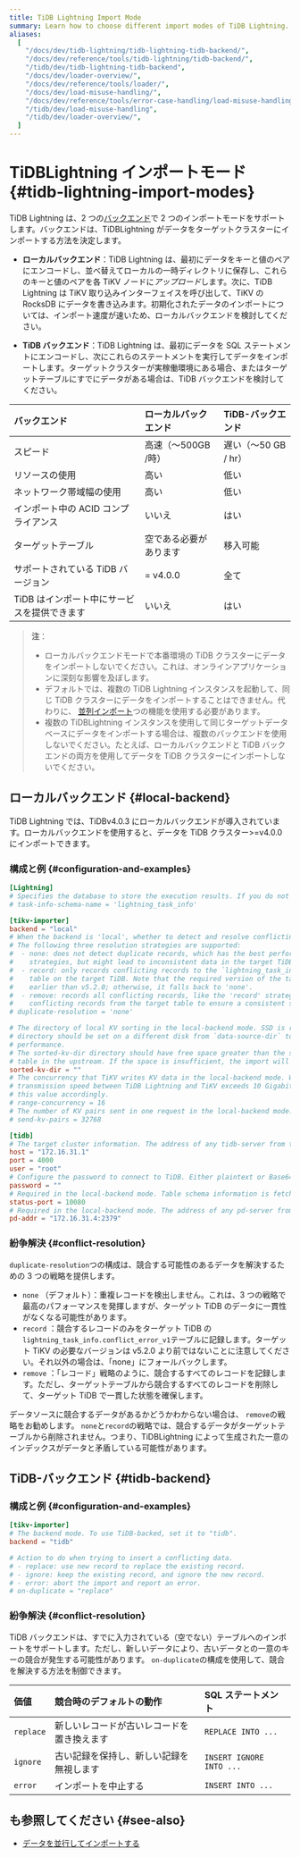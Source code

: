 ```yaml
---
title: TiDB Lightning Import Mode
summary: Learn how to choose different import modes of TiDB Lightning.
aliases:
  [
    "/docs/dev/tidb-lightning/tidb-lightning-tidb-backend/",
    "/docs/dev/reference/tools/tidb-lightning/tidb-backend/",
    "/tidb/dev/tidb-lightning-tidb-backend",
    "/docs/dev/loader-overview/",
    "/docs/dev/reference/tools/loader/",
    "/docs/dev/load-misuse-handling/",
    "/docs/dev/reference/tools/error-case-handling/load-misuse-handling/",
    "/tidb/dev/load-misuse-handling",
    "/tidb/dev/loader-overview/",
  ]
---
```


# TiDBLightning インポートモード {#tidb-lightning-import-modes}

TiDB Lightning は、2 つの[バックエンド](/tidb-lightning/tidb-lightning-glossary.md#back-end)で 2 つのインポートモードをサポートします。バックエンドは、TiDBLightning がデータをターゲットクラスターにインポートする方法を決定します。

- <strong>ローカルバックエンド</strong>：TiDB Lightning は、最初にデータをキーと値のペアにエンコードし、並べ替えてローカルの一時ディレクトリに保存し、これらのキーと値のペアを各 TiKV ノードに<em>アップロード</em>します。次に、TiDB Lightning は TiKV 取り込みインターフェイスを呼び出して、TiKV の RocksDB にデータを書き込みます。初期化されたデータのインポートについては、インポート速度が速いため、ローカルバックエンドを検討してください。

- <strong>TiDB バックエンド</strong>：TiDB Lightning は、最初にデータを SQL ステートメントにエンコードし、次にこれらのステートメントを実行してデータをインポートします。ターゲットクラスターが実稼働環境にある場合、またはターゲットテーブルにすでにデータがある場合は、TiDB バックエンドを検討してください。

| バックエンド                                | ローカルバックエンド   | TiDB-バックエンド    |
| :------------------------------------------ | :--------------------- | :------------------- |
| スピード                                    | 高速（〜500GB /時）    | 遅い（〜50 GB / hr） |
| リソースの使用                              | 高い                   | 低い                 |
| ネットワーク帯域幅の使用                    | 高い                   | 低い                 |
| インポート中の ACID コンプライアンス        | いいえ                 | はい                 |
| ターゲットテーブル                          | 空である必要があります | 移入可能             |
| サポートされている TiDB バージョン          | = v4.0.0               | 全て                 |
| TiDB はインポート中にサービスを提供できます | いいえ                 | はい                 |

> <strong>注</strong>：
>
> - ローカルバックエンドモードで本番環境の TiDB クラスターにデータをインポートしないでください。これは、オンラインアプリケーションに深刻な影響を及ぼします。
> - デフォルトでは、複数の TiDB Lightning インスタンスを起動して、同じ TiDB クラスターにデータをインポートすることはできません。代わりに、 [並列インポート](/tidb-lightning/tidb-lightning-distributed-import.md)つの機能を使用する必要があります。
> - 複数の TiDBLightning インスタンスを使用して同じターゲットデータベースにデータをインポートする場合は、複数のバックエンドを使用しないでください。たとえば、ローカルバックエンドと TiDB バックエンドの両方を使用してデータを TiDB クラスターにインポートしないでください。

## ローカルバックエンド {#local-backend}

TiDB Lightning では、TiDBv4.0.3 にローカルバックエンドが導入されています。ローカルバックエンドを使用すると、データを TiDB クラスター&gt;=v4.0.0 にインポートできます。

### 構成と例 {#configuration-and-examples}

```toml
[Lightning]
# Specifies the database to store the execution results. If you do not want to create this schema, set this value to an empty string.
# task-info-schema-name = 'lightning_task_info'

[tikv-importer]
backend = "local"
# When the backend is 'local', whether to detect and resolve conflicting records (unique key conflict).
# The following three resolution strategies are supported:
#  - none: does not detect duplicate records, which has the best performance in the three
#    strategies, but might lead to inconsistent data in the target TiDB.
#  - record: only records conflicting records to the `lightning_task_info.conflict_error_v1`
#    table on the target TiDB. Note that the required version of the target TiKV is not
#    earlier than v5.2.0; otherwise, it falls back to 'none'.
#  - remove: records all conflicting records, like the 'record' strategy. But it removes all
#    conflicting records from the target table to ensure a consistent state in the target TiDB.
# duplicate-resolution = 'none'

# The directory of local KV sorting in the local-backend mode. SSD is recommended, and the
# directory should be set on a different disk from `data-source-dir` to improve import
# performance.
# The sorted-kv-dir directory should have free space greater than the size of the largest
# table in the upstream. If the space is insufficient, the import will fail.
sorted-kv-dir = ""
# The concurrency that TiKV writes KV data in the local-backend mode. When the network
# transmission speed between TiDB Lightning and TiKV exceeds 10 Gigabit, you can increase
# this value accordingly.
# range-concurrency = 16
# The number of KV pairs sent in one request in the local-backend mode.
# send-kv-pairs = 32768

[tidb]
# The target cluster information. The address of any tidb-server from the cluster.
host = "172.16.31.1"
port = 4000
user = "root"
# Configure the password to connect to TiDB. Either plaintext or Base64 encoded.
password = ""
# Required in the local-backend mode. Table schema information is fetched from TiDB via this status-port.
status-port = 10080
# Required in the local-backend mode. The address of any pd-server from the cluster.
pd-addr = "172.16.31.4:2379"
```

### 紛争解決 {#conflict-resolution}

`duplicate-resolution`つの構成は、競合する可能性のあるデータを解決するための 3 つの戦略を提供します。

- `none` （デフォルト）：重複レコードを検出しません。これは、3 つの戦略で最高のパフォーマンスを発揮しますが、ターゲット TiDB のデータに一貫性がなくなる可能性があります。
- `record` ：競合するレコードのみをターゲット TiDB の`lightning_task_info.conflict_error_v1`テーブルに記録します。ターゲット TiKV の必要なバージョンは v5.2.0 より前ではないことに注意してください。それ以外の場合は、「none」にフォールバックします。
- `remove` ：「レコード」戦略のように、競合するすべてのレコードを記録します。ただし、ターゲットテーブルから競合するすべてのレコードを削除して、ターゲット TiDB で一貫した状態を確保します。

データソースに競合するデータがあるかどうかわからない場合は、 `remove`の戦略をお勧めします。 `none`と`record`の戦略では、競合するデータがターゲットテーブルから削除されません。つまり、TiDBLightning によって生成された一意のインデックスがデータと矛盾している可能性があります。

## TiDB-バックエンド {#tidb-backend}

### 構成と例 {#configuration-and-examples}

```toml
[tikv-importer]
# The backend mode. To use TiDB-backed, set it to "tidb".
backend = "tidb"

# Action to do when trying to insert a conflicting data.
# - replace: use new record to replace the existing record.
# - ignore: keep the existing record, and ignore the new record.
# - error: abort the import and report an error.
# on-duplicate = "replace"
```

### 紛争解決 {#conflict-resolution}

TiDB バックエンドは、すでに入力されている（空でない）テーブルへのインポートをサポートします。ただし、新しいデータにより、古いデータとの一意のキーの競合が発生する可能性があります。 `on-duplicate`の構成を使用して、競合を解決する方法を制御できます。

| 価値      | 競合時のデフォルトの動作                   | SQL ステートメント       |
| :-------- | :----------------------------------------- | :----------------------- |
| `replace` | 新しいレコードが古いレコードを置き換えます | `REPLACE INTO ...`       |
| `ignore`  | 古い記録を保持し、新しい記録を無視します   | `INSERT IGNORE INTO ...` |
| `error`   | インポートを中止する                       | `INSERT INTO ...`        |

## も参照してください {#see-also}

- [データを並行してインポートする](/tidb-lightning/tidb-lightning-distributed-import.md)
